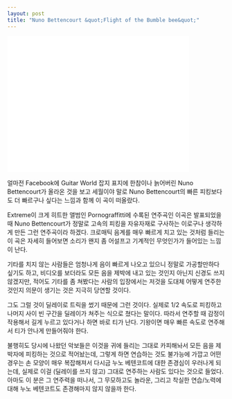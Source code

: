 ```yaml
---
layout: post
title: "Nuno Bettencourt &quot;Flight of the Bumble bee&quot;"
---
```










<iframe width="420" height="315" src="//www.youtube.com/embed/d6DYsi9lBcI" frameborder="0" allowfullscreen=""></iframe>







얼마전 Facebook에 Guitar World 잡지 표지에 한참이나 늙어버린 Nuno Bettencourt가 올라온 것을 보고 세월이야 말로 Nuno Bettencourt의 빠른 피킹보다도 더 빠르구나 싶다는 느낌과 함께 이 곡이 떠올랐다.




Extreme이 크게 히트한 앨범인 Pornograffitti에 수록된 연주곡인 이곡은 발표되었을 때 Nuno Bettencourt가 정말로 고속의 피킹을 자유자재로 구사하는 이로구나 생각하게 만든 그런 연주곡이라 하겠다. 크로매틱 음계를 매우 빠르게 치고 있는 것처럼 들리는 이 곡은 자세히 들어보면 소리가 왠지 좀 어설프고 기계적인 무엇인가가 들어있는 느낌이 난다.




기타를 치지 않는 사람들은 엄청나게 음이 빠르게 나오고 있으니 정말로 가공할만하다 싶기도 하고, 비디오를 보더라도 모든 음을 제박에 내고 있는 것인지 아닌지 신경도 쓰지 않겠지만, 적어도 기타를 좀 쳐봤다는 사람의 입장에서는 저것을 도대체 어떻게 연주한 것인지 의문이 생기는 것은 지극히 당연할 것이다.




그도 그럴 것이 딜레이로 트릭을 썼기 때문에 그런 것이다. 실제로 1/2 속도로 피킹하고 나머지 사이 빈 구간을 딜레이가 쳐주는 식으로 쳤다는 말이다. 따라서 연주할 때 감정이 작용해서 길게 누르고 있다거나 하면 바로 티가 난다. 기왕이면 매우 빠른 속도로 연주해서 티가 안나게 만들어줘야 한다.




불행히도 당시에 나왔던 악보들은 이것을 귀에 들리는 그대로 카피해놔서 모든 음을 제 박자에 피킹하는 것으로 적어놨는데, 그렇게 하면 연습하는 것도 불가능에 가깝고 어떤 경우는 손 모양이 매우 복잡해져서 다시금 누노 베텐코트에 대한 존경심이 우러나게 되는데, 실제로 이걸 (딜레이를 쓰지 않고) 그대로 연주하는 사람도 있다는 것으로 들었다. 아마도 이 분은 그 연주력을 떠나서, 그 무모하고도 놀라운, 그리고 착실한 연습/노력에 대해 누노 베텐코트도 존경해마지 않지 않을까 한다.




